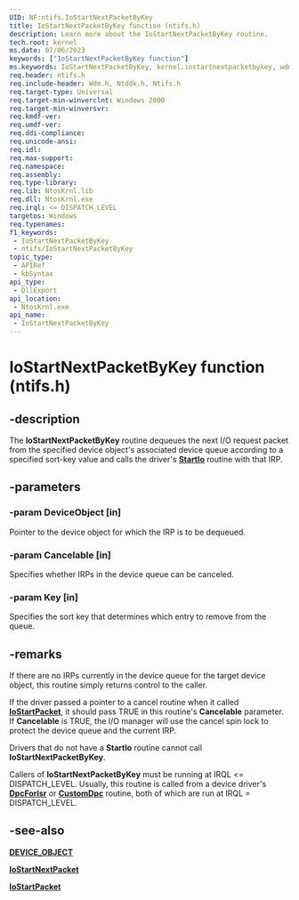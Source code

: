 ```yaml
---
UID: NF:ntifs.IoStartNextPacketByKey
title: IoStartNextPacketByKey function (ntifs.h)
description: Learn more about the IoStartNextPacketByKey routine.
tech.root: kernel
ms.date: 07/06/2023
keywords: ["IoStartNextPacketByKey function"]
ms.keywords: IoStartNextPacketByKey, kernel.iostartnextpacketbykey, wdm/IoStartNextPacketByKey
req.header: ntifs.h
req.include-header: Wdm.h, Ntddk.h, Ntifs.h
req.target-type: Universal
req.target-min-winverclnt: Windows 2000
req.target-min-winversvr: 
req.kmdf-ver: 
req.umdf-ver: 
req.ddi-compliance: 
req.unicode-ansi: 
req.idl: 
req.max-support: 
req.namespace: 
req.assembly: 
req.type-library: 
req.lib: NtosKrnl.lib
req.dll: NtosKrnl.exe
req.irql: <= DISPATCH_LEVEL
targetos: Windows
req.typenames: 
f1_keywords:
 - IoStartNextPacketByKey
 - ntifs/IoStartNextPacketByKey
topic_type:
 - APIRef
 - kbSyntax
api_type:
 - DllExport
api_location:
 - NtosKrnl.exe
api_name:
 - IoStartNextPacketByKey
---
```


# IoStartNextPacketByKey function (ntifs.h)

## -description

The **IoStartNextPacketByKey** routine dequeues the next I/O request packet from the specified device object's associated device queue according to a specified sort-key value and calls the driver's [**StartIo**](../wdm/nc-wdm-driver_startio.md) routine with that IRP.

## -parameters

### -param DeviceObject [in]

Pointer to the device object for which the IRP is to be dequeued.

### -param Cancelable [in]

Specifies whether IRPs in the device queue can be canceled.

### -param Key [in]

Specifies the sort key that determines which entry to remove from the queue.

## -remarks

If there are no IRPs currently in the device queue for the target device object, this routine simply returns control to the caller.

If the driver passed a pointer to a cancel routine when it called [**IoStartPacket**](nf-ntifs-iostartpacket.md), it should pass TRUE in this routine's **Cancelable** parameter. If **Cancelable** is TRUE, the I/O manager will use the cancel spin lock to protect the device queue and the current IRP.

Drivers that do not have a **StartIo** routine cannot call **IoStartNextPacketByKey**.

Callers of **IoStartNextPacketByKey** must be running at IRQL <= DISPATCH_LEVEL. Usually, this routine is called from a device driver's [**DpcForIsr**](../wdm/nc-wdm-io_dpc_routine.md) or [**CustomDpc**](../wdm/nc-wdm-kdeferred_routine.md) routine, both of which are run at IRQL = DISPATCH_LEVEL.

## -see-also

[**DEVICE_OBJECT**](../wdm/ns-wdm-_device_object.md)

[**IoStartNextPacket**](nf-ntifs-iostartnextpacket.md)

[**IoStartPacket**](nf-ntifs-iostartpacket.md)

